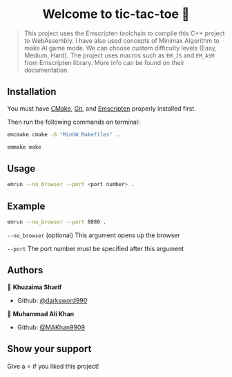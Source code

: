 <h1 align="center">Welcome to tic-tac-toe 👋</h1>

> This project uses the Emscripten toolchain to compile this C++ project to WebAssembly. I have also used concepts of Minimax Algorithm to make AI game mode. We can choose custom difficulty levels (Easy, Medium, Hard). The project uses macros such as `EM_JS` and `EM_ASM` from Emscripten library. More info can be found on their documentation.

## Installation

You must have [CMake](https://cmake.org/download/), [Git](https://git-scm.com), and [Emscripten](https://emscripten.org/docs/getting_started/downloads.html) properly installed first.

Then run the following commands on terminal:

```sh
emcmake cmake -G "MinGW Makefiles" ..

emmake make
```

## Usage

```sh
emrun --no_browser --port <port number> .
```

## Example

```sh
emrun --no_browser --port 8080 .
```

`--no_browser` (optional) This argument opens up the browser

`--port` The port number must be specified after this argument

## Authors

👤 **Khuzaima Sharif**

* Github: [@darksword990](https://github.com/darksword990)

👤 **Muhammad Ali Khan**

* Github: [@MAKhan9909](https://github.com/MAKhan9909)

## Show your support

Give a ⭐️ if you liked this project!
